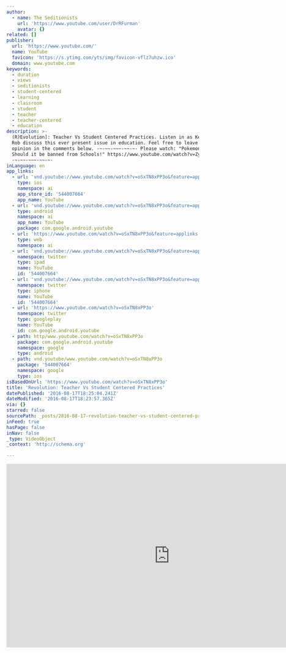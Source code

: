```yaml
---
author:
  - name: The Seditionists
    url: 'https://www.youtube.com/user/DrRFurman'
    avatar: {}
related: []
publisher:
  url: 'https://www.youtube.com/'
  name: YouTube
  favicon: 'https://s.ytimg.com/yts/img/favicon-vflz7uhzw.ico'
  domain: www.youtube.com
keywords:
  - duration
  - views
  - seditionists
  - student-centered
  - learning
  - classroom
  - student
  - teacher
  - teacher-centered
  - education
description: >-
  (R)Evolution]: Teacher Vs Student Centered Practices. Listen in as Keith and
  Rob discuss this ever present issue in education. Feel free to leave us your
  opinion in the comments below. -~-~~-~~~-~~-~- Please watch: "Pokemon Go!
  Should it be banned from Schools!" https://www.youtube.com/watch?v=ZyCOdIf1470
  -~-~~-~~~-~~-~-
inLanguage: en
app_links:
  - url: 'vnd.youtube://www.youtube.com/watch?v=oSxTN8xPP3o&feature=applinks'
    type: ios
    namespace: ai
    app_store_id: '544007664'
    app_name: YouTube
  - url: 'vnd.youtube://www.youtube.com/watch?v=oSxTN8xPP3o&feature=applinks'
    type: android
    namespace: ai
    app_name: YouTube
    package: com.google.android.youtube
  - url: 'https://www.youtube.com/watch?v=oSxTN8xPP3o&feature=applinks'
    type: web
    namespace: ai
  - url: 'vnd.youtube://www.youtube.com/watch?v=oSxTN8xPP3o&feature=applinks'
    namespace: twitter
    type: ipad
    name: YouTube
    id: '544007664'
  - url: 'vnd.youtube://www.youtube.com/watch?v=oSxTN8xPP3o&feature=applinks'
    namespace: twitter
    type: iphone
    name: YouTube
    id: '544007664'
  - url: 'https://www.youtube.com/watch?v=oSxTN8xPP3o'
    namespace: twitter
    type: googleplay
    name: YouTube
    id: com.google.android.youtube
  - path: http/www.youtube.com/watch?v=oSxTN8xPP3o
    package: com.google.android.youtube
    namespace: google
    type: android
  - path: vnd.youtube/www.youtube.com/watch?v=oSxTN8xPP3o
    package: '544007664'
    namespace: google
    type: ios
isBasedOnUrl: 'https://www.youtube.com/watch?v=oSxTN8xPP3o'
title: 'Revolution: Teacher Vs Student Centered Practices'
datePublished: '2016-08-17T18:25:04.241Z'
dateModified: '2016-08-17T18:23:57.365Z'
via: {}
starred: false
sourcePath: _posts/2016-08-17-revolution-teacher-vs-student-centered-practices.md
inFeed: true
hasPage: false
inNav: false
_type: VideoObject
_context: 'http://schema.org'

---
```

<iframe src="https://cdn.embedly.com/widgets/media.html?src=https%3A%2F%2Fwww.youtube.com%2Fembed%2FoSxTN8xPP3o%3Ffeature%3Doembed&amp;url=http%3A%2F%2Fwww.youtube.com%2Fwatch%3Fv%3DoSxTN8xPP3o&amp;image=https%3A%2F%2Fi.ytimg.com%2Fvi%2FoSxTN8xPP3o%2Fhqdefault.jpg&amp;key=b7d04c9b404c499eba89ee7072e1c4f7&amp;type=text%2Fhtml&amp;schema=youtube" width="854" height="480" scrolling="no" frameborder="0" allowfullscreen="" style=""></iframe>